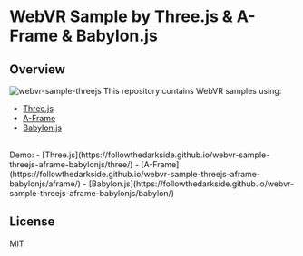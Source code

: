 # WebVR Sample by Three.js & A-Frame & Babylon.js
## Overview
![webvr-sample-threejs](https://user-images.githubusercontent.com/9309605/110988839-67937100-83b4-11eb-8d64-28e5fbf097f2.png)
This repository contains WebVR samples using:
- [Three.js](https://threejs.org/)
- [A-Frame](https://aframe.io/)
- [Babylon.js](https://www.babylonjs.com/)
<br>
Demo:
- [Three.js](https://followthedarkside.github.io/webvr-sample-threejs-aframe-babylonjs/three/)
- [A-Frame](https://followthedarkside.github.io/webvr-sample-threejs-aframe-babylonjs/aframe/)
- [Babylon.js](https://followthedarkside.github.io/webvr-sample-threejs-aframe-babylonjs/babylon/)

## License
MIT